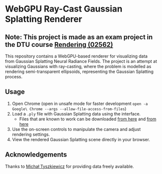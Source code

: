 # WebGPU Ray-Cast Gaussian Splatting Renderer

## Note: This project is made as an exam project in the DTU course [Rendering (02562)](https://courses.compute.dtu.dk/02562/)


This repository contains a WebGPU-based renderer for visualizing data from Gaussian Splatting Neural Radiance Fields. The project is an attempt at visualizing Gaussians with ray-casting, where the problem is modelled as rendering semi-transparent ellipsoids, representing the Gaussian Splatting process.

## Usage

1. Open Chrome (open in unsafe mode for faster development ```open -a Google\ Chrome --args --allow-file-access-from-files```)
1. Load a `.ply` file with Gaussian Splatting data using the interface.
    - Files that are known to work can be downloaded [from here](https://drive.google.com/drive/folders/1tGsWJwoIi20T9TqPYBk7kJh1jPfh8lQE) and [from here](https://jatentaki.github.io/portfolio/gaussian-splatting/)
2. Use the on-screen controls to manipulate the camera and adjust rendering settings.
3. View the rendered Gaussian Splatting scene directly in your browser.

## Acknowledgements
Thanks to [Michał Tyszkiewicz](https://jatentaki.github.io/portfolio/gaussian-splatting/) for providing data freely available. 


